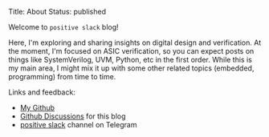 Title: About
Status: published

Welcome to `positive slack` blog!

Here, I'm exploring and sharing insights on digital design and verification. At the moment, I'm focused on ASIC verification, so you can expect posts on things like SystemVerilog, UVM, Python, etc in the first order. While this is my main area, I might mix it up with some other related topics (embedded, programming) from time to time.

Links and feedback:

- [My Github](https://github.com/esynr3z)
- [Github Discussions](https://github.com/positive-slack/positive-slack.github.io/discussions/categories/feedback) for this blog
- [positive slack](https://t.me/positiveslack) channel on Telegram
